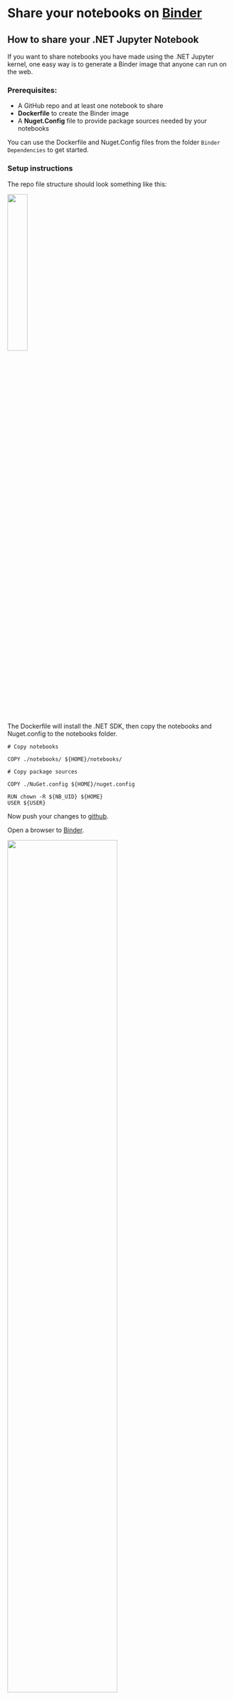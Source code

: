 # Share your notebooks on [Binder](https://mybinder.org/)

## How to share your .NET Jupyter Notebook 
If you want to share notebooks you have made using the .NET Jupyter kernel, one easy way is to generate a Binder image that anyone can run on the web.

### Prerequisites: 

* A GitHub repo and at least one notebook to share
* **Dockerfile** to create the Binder image
* A **Nuget.Config** file to provide package sources needed by your notebooks

You can use the Dockerfile and Nuget.Config files from the folder `Binder Dependencies` to get started.

### Setup instructions

The repo file structure should look something like this:

<img src ="https://user-images.githubusercontent.com/375556/67017073-19137180-f0f1-11e9-9744-b5f8ec532e32.png" width = "30%">

The Dockerfile will install the .NET SDK, then copy the notebooks and Nuget.config to the notebooks folder.

```docker
# Copy notebooks

COPY ./notebooks/ ${HOME}/notebooks/

# Copy package sources

COPY ./NuGet.config ${HOME}/nuget.config

RUN chown -R ${NB_UID} ${HOME}
USER ${USER}
```

Now push your changes to [github](https://github.com/).

Open a browser to [Binder](https://mybinder.org/).

<img src ="https://user-images.githubusercontent.com/375556/67016428-16fce300-f0f0-11e9-98e7-d066ecb91049.png" width="70%">

Enter your repository URL and branch.

<img src = "https://user-images.githubusercontent.com/375556/67016633-66dbaa00-f0f0-11e9-8a6d-c7191de3142e.png" width="70%">

Press **launch** to test your Binder.

During development it is useful to use a commit hash so that you can test different commits at the same time.

When you're happy with the result, expand the section to reveal the badge code, which you can embed in your blogs and posts.

<img src = "https://user-images.githubusercontent.com/375556/67016821-bd48e880-f0f0-11e9-8c79-4fc97a06741a.png" width = "70%">

## Start in JupyterLab 

By default, Binder will start with the Jupyter Notebook frontend. If you prefer to use JupyterLab, just add the query parameter `?urlpath=lab` to the URL in your badge.

For example, change this:

```[![Binder](https://mybinder.org/badge_logo.svg)](https://mybinder.org/v2/gh/dotnet/interactive/master)```

into this:

```[![Binder](https://mybinder.org/badge_logo.svg)](https://mybinder.org/v2/gh/dotnet/interactive/master?urlpath=lab)```
